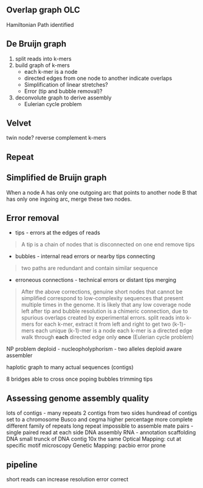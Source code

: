 ## Overlap graph OLC
Hamiltonian Path identified
## De Bruijn graph
1. split reads into k-mers
2. build graph of k-mers
	* each k-mer is a node
	* directed edges from one node to another indicate overlaps
	* Simplification of linear stretches?
	* Error (tip and bubble removal)?
3. deconvolute graph to derive assembly
	* Eulerian cycle problem
## Velvet
twin node?
reverse complement k-mers
## Repeat

## Simplified de Bruijn graph
When a node A has only one outgoing arc that points to another node B that has only one ingoing arc, merge these two nodes.
## Error removal
* tips - errors at the edges of reads
> A tip is a chain of nodes that is disconnected on one end
> remove tips
* bubbles - internal read errors or nearby tips connecting
> two paths are redundant and contain similar sequence
* erroneous connections - technical errors or distant tips merging
> After the above corrections, genuine short nodes that cannot be simplified correspond to low-complexity sequences that present multiple times in the genome.
> It is likely that any low coverage node left after tip and bubble resolution is a chimeric connection, due to spurious overlaps created by experimental errors.
split reads into k-mers
for each k-mer, extract it from left and right to get two (k-1)-mers
each unique (k-1)-mer is a node
each k-mer is a directed edge 
walk through **each** directed edge only **once** (Eulerian cycle problem)



NP problem 
deploid - nucleopholyphorism - two alleles
deploid aware assembler

haplotic
graph to many actual sequences (contigs)

8 bridges able to cross once
poping bubbles trimming tips

## Assessing genome assembly quality
lots of contigs - many repeats
2 contigs from two sides 
hundread of contigs set to a chromosome
Busco and cegma higher percentage more complete
 different family of repeats 
 long repeat impossible to assemble
 mate pairs - single paired read at each side
 DNA assembly
 RNA - annotation
 scaffolding DNA
 small trunck of DNA 
 contig
 10x the same
 Optical Mapping: cut at specific motif microscopy
 Genetic Mapping:
 pacbio error prone

## pipeline

 short reads can increase resolution 
 error correct 

<!--stackedit_data:
eyJoaXN0b3J5IjpbNjA5MzUzOTQsLTIyMjE2NzEwNCwxNzEwOT
UzNDE4LDEzOTc5MDc1MTIsLTE1MzgyNTAxOTIsLTE0MTUzMjA1
OTYsLTE4MDYyOTY2MjUsMjAxMjcyNzc3MSwtMTkxMDA1MjI5MS
wtMTE5Nzc2MDA0LC01NzU5NDM0ODcsLTEyNDU5ODE5MTEsLTU3
ODQyNjcxMSw1MzY4NTE5MDUsNDM4NzMxMjA5LDE0NDMwMDM5ND
MsLTE0MTAyMjQ4MywtMjA0NjA5NDk4MSwtOTQwOTY2NDM2LC0x
OTY3OTExMzc4XX0=
-->